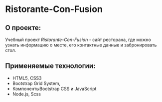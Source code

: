 # Ristorante-Con-Fusion
**О проекте:**
---
Учебный проект *Ristorante-Con-Fusion* - сайт ресторана, где можно узнать информацию о месте, его контактные данные и забронировать стол.

**Применяемые технологии:**
---
- HTML5, CSS3
- Bootstrap Grid System, 
- КомпонентыBootstrap CSS и JavaScript 
- Node.js, Scss
